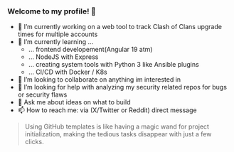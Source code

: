 ### Welcome to my profile! 👋

- 🔭 I’m currently working on a web tool to track Clash of Clans upgrade times for multiple accounts
- 🌱 I’m currently learning ...
  - ... frontend developement(Angular 19 atm)
  - ... NodeJS with Express
  - ... creating system tools with Python 3 like Ansible plugins
  - ... CI/CD with Docker / K8s
- 👯 I’m looking to collaborate on anything im interested in
- 🤔 I’m looking for help with analyzing my security related repos for bugs or security flaws
- 💬 Ask me about ideas on what to build
- 📫 How to reach me: via (X/Twitter or Reddit) direct message

> Using GitHub templates is like having a magic wand for project initialization, making the tedious tasks disappear with just a few clicks.
